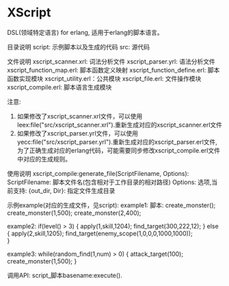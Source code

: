 # XScript
DSL(领域特定语言) for erlang,  适用于erlang的脚本语言。

目录说明
script: 示例脚本以及生成的代码
src: 源代码

文件说明
xscript_scanner.xrl: 词法分析文件
xscript_parser.yrl: 语法分析文件
xscript_function_map.erl: 脚本函数定义映射
xscript_function_define.erl: 脚本函数实现模块
xscript_utility.erl：公共模块
xscript_file.erl: 文件操作模块
xscript_compile.erl: 脚本语言生成模块

注意:
1. 如果修改了xscript_scanner.xrl文件，可以使用leex:file("src/xscript_scanner.xrl").重新生成对应的xscript_scanner.erl文件
1. 如果修改了xscript_parser.yrl文件，可以使用yecc:file("src/xscript_parser.yrl").重新生成对应的xscript_parser.erl文件,为了正确生成对应的erlang代码，可能需要同步修改xscript_compile.erl文件中对应的生成规则。


使用说明
xscript_compile:generate_file(ScriptFilename, Options):
  ScriptFilename: 脚本文件名(包含相对于工作目录的相对路径)
  Options: 选项,当前支持: {out_dir, Dir}: 指定文件生成目录


示例example(对应的生成文件，见script):
example1: 
脚本:
create_monster();
create_monster(1,500);
create_monster(2,400);

example2: 
if(level() > 3)
{
      apply(1,skill,1204);
      find_target(300,222,12);
}
else
{
    apply(2,skill,1205); 
    find_target(enemy_scope(1,0,0,0,1000,1000));     
}

example3:
while(random_find(1,num) > 0)
{
     attack_target(100);
     create_monster(1,500);
}

调用API:
script_脚本basename:execute().



